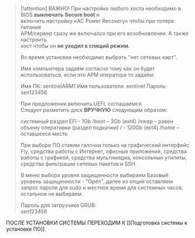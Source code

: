 > [!attention] 
> ВАЖНО!
> При настройке любого хоста необходимо в BIOS **выключать** **Secure boot** и  
> включить настройку «AC Power Recovery» чтобы при потере питания  
> АРМ/сервер сразу же включался при его возобновлении. А также настроить  
> хост чтобы он **не уходил в спящий режим.**  
>
>Во время установки необходимо выбрать "нет сетевых карт". 
>
>Имя компьютера задаём согласно тому как он будет использоваться, если это АРМ оператора то задаём: 
>
>Имя ПК: sentinelARM1 
>Имя пользователя: sentinel
>Пароль: sen123456
>
>При предложении включить UEFI, соглашаемся  
>Следует разметить диск **ВРУЧНУЮ** следующим образом:
>
>системный раздел EFI - 1Gb
>/boot – 3Gb (ext4)
>/swap – равен объему оперативки (раздел подкачки)
>/ - 120Gb (ext4)
>/home – оставшееся место
>
>При выборе ПО ставим галочки только на графический интерфейс Fly, средства работы с Интернет, офисные приложения, средства работы с графикой, средства мультимедиа, консольные утилиты, средства фильтрации сетевых пакетов и SSH.
>
>В меню выбора уровня защищенности выбираем Базовый уровень защищенности - "Орёл", далее из опций оставляем запрос пароля для sudo и местное время для системных часов, остальное не выбираем.
>
>Пароль для загрузчика GRUB:  
>sen123456



ПОСЛЕ УСТАНОВКИ СИСТЕМЫ ПЕРЕХОДИМ К [[Подготовка системы к установке ПО]]
